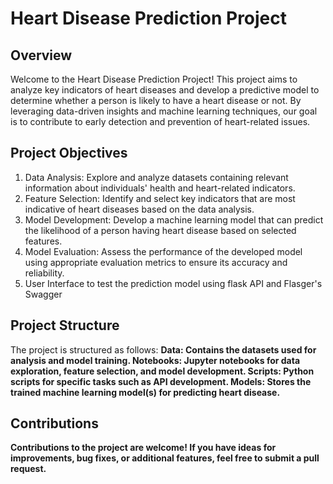 # Heart Disease Prediction Project
## Overview
Welcome to the Heart Disease Prediction Project! This project aims to analyze key indicators of heart diseases and develop a predictive model to determine whether a person is likely to have a heart disease or not. 
By leveraging data-driven insights and machine learning techniques, our goal is to contribute to early detection and prevention of heart-related issues.

## Project Objectives
1. Data Analysis: Explore and analyze datasets containing relevant information about individuals' health and heart-related indicators.
2. Feature Selection: Identify and select key indicators that are most indicative of heart diseases based on the data analysis.
3. Model Development: Develop a machine learning model that can predict the likelihood of a person having heart disease based on selected features.
4. Model Evaluation: Assess the performance of the developed model using appropriate evaluation metrics to ensure its accuracy and reliability.
5. User Interface to test the prediction model using flask API and Flasger's Swagger

## Project Structure
The project is structured as follows:
<b>Data<b>: Contains the datasets used for analysis and model training.
<b>Notebook<b>s: Jupyter notebooks for data exploration, feature selection, and model development.
Scripts: Python scripts for specific tasks such as API development.
Models: Stores the trained machine learning model(s) for predicting heart disease.

## Contributions
Contributions to the project are welcome! If you have ideas for improvements, bug fixes, or additional features, feel free to submit a pull request.
